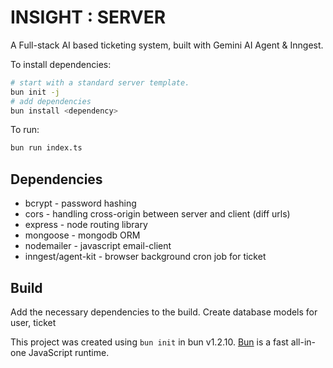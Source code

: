 # INSIGHT : SERVER

A Full-stack AI based ticketing system, built with Gemini AI Agent & Inngest.

To install dependencies:

```bash
# start with a standard server template.
bun init -j 
# add dependencies
bun install <dependency>
```

To run:

```bash
bun run index.ts
```

## Dependencies

-  bcrypt - password hashing
-  cors - handling cross-origin between server and client (diff urls)
-  express - node routing library
-  mongoose - mongodb ORM
-  nodemailer - javascript email-client
-  inngest/agent-kit - browser background cron job for ticket


## Build

Add the necessary dependencies to the build. Create database models for user, ticket

This project was created using `bun init` in bun v1.2.10. [Bun](https://bun.sh) is a fast all-in-one JavaScript runtime.
